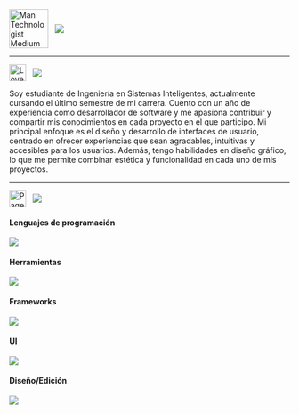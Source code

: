 <!--Encabezado-->
<div style = "display: flex; align-items:center">
    <img src="https://raw.githubusercontent.com/Tarikul-Islam-Anik/Animated-Fluent-Emojis/master/Emojis/People%20with%20professions/Man%20Technologist%20Medium%20Skin%20Tone.png" alt="Man Technologist Medium Skin Tone" width="70" height="70"/>
    &nbsp;&nbsp;&nbsp;
    <span>
        <img src="https://readme-typing-svg.herokuapp.com/?font=Roboto&weight=900&size=50=true&vCenter=true&width=500&height=70&duration=4500&color=F0F0F0&lines=Hola,+¿Qué+tal?+✌️;+Soy+Ricardo!+😁;"/>  
    </span>    
</div>

<hr>

<!--Seccion: Acerca de mí-->
<div style="display: flex; align-items:center">
    <img src="https://raw.githubusercontent.com/Tarikul-Islam-Anik/Animated-Fluent-Emojis/master/Emojis/Hand%20gestures/Love-You%20Gesture%20Medium-Dark%20Skin%20Tone.png" alt="Love-You Gesture Medium-Dark Skin Tone" width="30" height="30"/>  
    &nbsp;&nbsp;&nbsp;
    <span>
        <img src="https://readme-typing-svg.herokuapp.com/?font=Roboto&weight=900&size=24=true&vCenter=true&width=500&height=40&duration=10000&color=F0F0F0&lines=Acerca+de+mí;"/>  
    </span>
    <span></span>
</div>
<div>
    <p>Soy estudiante de Ingeniería en Sistemas Inteligentes, actualmente cursando el último semestre de mi carrera. Cuento con un año de experiencia como desarrollador de software y me apasiona contribuir y compartir mis conocimientos en cada proyecto en el que participo. Mi principal enfoque es el diseño y desarrollo de interfaces de usuario, centrado en ofrecer experiencias que sean agradables, intuitivas y accesibles para los usuarios. Además, tengo habilidades en diseño gráfico, lo que me permite combinar estética y funcionalidad en cada uno de mis proyectos.</p>
</div>

<hr>

<!--Seccion: Skills-->
<div style="display: flex; align-items:center">
    <img src="https://raw.githubusercontent.com/Tarikul-Islam-Anik/Animated-Fluent-Emojis/master/Emojis/Objects/Page%20with%20Curl.png" alt="Page with Curl" width="30" height="30"/>
    &nbsp;&nbsp;&nbsp;
    <span>
        <img src="https://readme-typing-svg.herokuapp.com/?font=Roboto&weight=900&size=24=true&vCenter=true&width=500&height=80&duration=10000&color=F0F0F0&lines=Habilidades;"/>  
    </span>
    <span></span>
</div>

<div>
    <h4>Lenguajes de programación</h4>
    <a href="https://skillicons.dev">
        <img src="https://skillicons.dev/icons?i=html,css,js,ts,py,php,c,cs,cpp,dart&theme=dark">
    </a>
    <h4>Herramientas</h4>
    <a href="https://skillicons.dev">
        <img src="https://skillicons.dev/icons?i=vscode,visualstudio,androidstudio,github,git,mysql,sqlite&theme=dark">
    </a>
    <h4>Frameworks</h4>
    <a href="https://skillicons.dev">
        <img src="https://skillicons.dev/icons?i=react,vue,angular,laravel,flutter,dotnet&theme=dark">
    </a>
    <h4>UI</h4>
    <a href = "https://skillicons.dev">
        <img src="https://skillicons.dev/icons?i=bootstrap,jquery&theme=dark">
    </a>
    <h4>Diseño/Edición</h4>
    <a href = "https://skillicons.dev">
        <img src="https://skillicons.dev/icons?i=figma,photoshop,illustrator,pr&theme=dark">
    </a>
</div>


